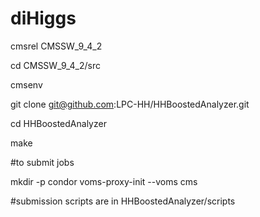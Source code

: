 # diHiggs

cmsrel CMSSW_9_4_2

cd CMSSW_9_4_2/src

cmsenv

git clone git@github.com:LPC-HH/HHBoostedAnalyzer.git

cd HHBoostedAnalyzer

make

#to submit jobs

mkdir -p condor
voms-proxy-init --voms cms

#submission scripts are in HHBoostedAnalyzer/scripts

